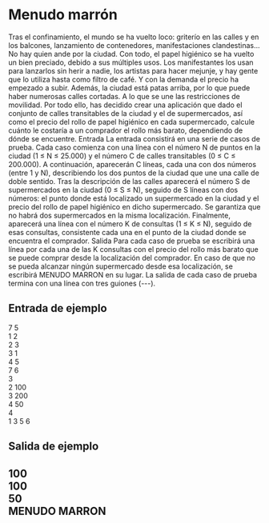 # Menudo marrón

Tras el confinamiento, el mundo se ha vuelto loco: griterío en
las calles y en los balcones, lanzamiento de contenedores, manifestaciones clandestinas... No hay quien ande por la ciudad.
Con todo, el papel higiénico se ha vuelto un bien preciado, debido a sus múltiples usos. Los manifestantes los usan para lanzarlos sin herir a nadie, los artistas para hacer mejunje, y hay
gente que lo utiliza hasta como filtro de café.
Y con la demanda el precio ha empezado a subir. Además, la ciudad está patas arriba, por lo
que puede haber numerosas calles cortadas. A lo que se une las restricciones de movilidad.
Por todo ello, has decidido crear una aplicación que dado el conjunto de calles transitables
de la ciudad y el de supermercados, así como el precio del rollo de papel higiénico en cada
supermercado, calcule cuánto le costaría a un comprador el rollo más barato, dependiendo
de dónde se encuentre.
Entrada
La entrada consistirá en una serie de casos de prueba. Cada caso comienza con una línea
con el número N de puntos en la ciudad (1 ≤ N ≤ 25.000) y el número C de calles transitables
(0 ≤ C ≤ 200.000). A continuación, aparecerán C líneas, cada una con dos números (entre 1
y N), describiendo los dos puntos de la ciudad que une una calle de doble sentido.
Tras la descripción de las calles aparecerá el número S de supermercados en la ciudad (0
≤ S ≤ N), seguido de S líneas con dos números: el punto donde está localizado un supermercado en la ciudad y el precio del rollo de papel higiénico en dicho supermercado. Se
garantiza que no habrá dos supermercados en la misma localización.
Finalmente, aparecerá una línea con el número K de consultas (1 ≤ K ≤ N), seguido de esas
consultas, consistente cada una en el punto de la ciudad donde se encuentra el comprador.
Salida
Para cada caso de prueba se escribirá una línea por cada una de las K consultas con el
precio del rollo más barato que se puede comprar desde la localización del comprador.
En caso de que no se pueda alcanzar ningún supermercado desde esa localización, se
escribirá MENUDO MARRON en su lugar.
La salida de cada caso de prueba termina con una línea con tres guiones (---).

## Entrada de ejemplo
7 5  
1 2  
2 3  
3 1  
4 5  
7 6  
3  
2 100  
3 200  
4 50  
4  
1 3 5 6  

## Salida de ejemplo
100  
100  
50  
MENUDO MARRON  
---  